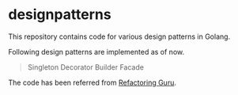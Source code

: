 # designpatterns

This repository contains code for various design patterns in Golang. 

Following design patterns are implemented as of now.
> Singleton
> Decorator
> Builder
> Facade

The code has been referred from [Refactoring Guru](https://refactoring.guru/design-patterns/go).

